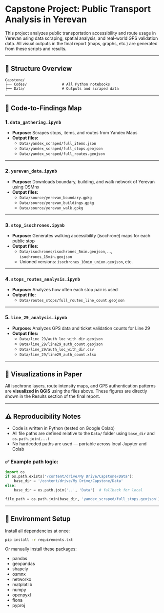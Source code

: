 # Capstone Project: Public Transport Analysis in Yerevan

This project analyzes public transportation accessibility and route usage in Yerevan using data scraping, spatial analysis, and real-world GPS validation data. All visual outputs in the final report (maps, graphs, etc.) are generated from these scripts and results.

---

## 📁 Structure Overview

```
Capstone/
├── Codes/                # All Python notebooks
├── Data/                 # Outputs and scraped data
```

---

## 🧠 Code-to-Findings Map

### 1. `data_gathering.ipynb`
- **Purpose:** Scrapes stops, items, and routes from Yandex Maps
- **Output files:**
  - `Data/yandex_scraped/full_items.json`
  - `Data/yandex_scraped/full_stops.geojson`
  - `Data/yandex_scraped/full_routes.geojson`

---

### 2. `yerevan_data.ipynb`
- **Purpose:** Downloads boundary, building, and walk network of Yerevan using OSMnx
- **Output files:**
  - `Data/source/yerevan_boundary.gpkg`
  - `Data/source/yerevan_buildings.gpkg`
  - `Data/source/yerevan_walk.gpkg`

---

### 3. `stop_isochrones.ipynb`
- **Purpose:** Generates walking accessibility (isochrone) maps for each public stop
- **Output files:**
  - `Data/isochrones/isochrones_5min.geojson`, ..., `isochrones_15min.geojson`
  - Unioned versions: `isochrones_10min_union.geojson`, etc.

---

### 4. `stops_routes_analysis.ipynb`
- **Purpose:** Analyzes how often each stop pair is used
- **Output file:**
  - `Data/routes_stops/full_routes_line_count.geojson`

---

### 5. `line_29_analysis.ipynb`
- **Purpose:** Analyzes GPS data and ticket validation counts for Line 29
- **Output files:**
  - `Data/line_29/auth_loc_with_dir.geojson`
  - `Data/line_29/line29_auth_count.geojson`
  - `Data/line_29/auth_loc_with_dir.csv`
  - `Data/line_29/line29_auth_count.xlsx`

---

## 📍 Visualizations in Paper

All isochrone layers, route intensity maps, and GPS authentication patterns are **visualized in QGIS** using the files above. These figures are directly shown in the Results section of the final report.

---

## ⚠️ Reproducibility Notes

- Code is written in Python (tested on Google Colab)
- All file paths are defined relative to the `Data/` folder using `base_dir` and `os.path.join(...)`
- No hardcoded paths are used — portable across local Jupyter and Colab

### ✅ Example path logic:
```python
import os
if os.path.exists('/content/drive/My Drive/Capstone/Data'):
    base_dir = '/content/drive/My Drive/Capstone/Data'
else:
    base_dir = os.path.join('..', 'Data')  # fallback for local

file_path = os.path.join(base_dir, 'yandex_scraped/full_stops.geojson')
```

---

## 🔧 Environment Setup

Install all dependencies at once:

```bash
pip install -r requirements.txt
```

Or manually install these packages:
- pandas
- geopandas
- shapely
- osmnx
- networkx
- matplotlib
- numpy
- openpyxl
- fiona
- pyproj
